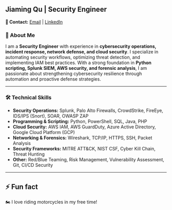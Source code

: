 ## Jiaming Qu | Security Engineer 
**📧 Contact:** [Email](mailto:jiamingqu0728@gmail.com) | [LinkedIn](https://linkedin.com/in/jiaming-qu996/) 

### 🚀 About Me

I am a **Security Engineer** with experience in **cybersecurity operations, incident response, network defense, and cloud security**. I specialize in automating security workflows, optimizing threat detection, and implementing IAM best practices. With a strong foundation in **Python scripting, Splunk SIEM, AWS security, and forensic analysis**, I am passionate about strengthening cybersecurity resilience through automation and proactive defense strategies.

---

### 🛠️ Technical Skills

- **Security Operations:** Splunk, Palo Alto Firewalls, CrowdStrike, FireEye, IDS/IPS (Snort), SOAR, OWASP ZAP  
- **Programming & Scripting:** Python, PowerShell, SQL, Java, PHP  
- **Cloud Security:** AWS IAM, AWS GuardDuty, Azure Active Directory, Google Cloud Platform (GCP)  
- **Networking & Forensics:** Wireshark, TCP/IP, HTTPS, SSH, Packet Analysis  
- **Security Frameworks:** MITRE ATT&CK, NIST CSF, Cyber Kill Chain, Threat Hunting  
- **Other:** Red/Blue Teaming, Risk Management, Vulnerability Assessment, Git, CI/CD Security  

---

## ⚡ Fun fact  
🏍 I love riding motorcycles in my free time!  

<!--
**jiaming-sec/Jiaming-Sec** is a ✨ _special_ ✨ repository because its `README.md` (this file) appears on your GitHub profile.

Here are some ideas to get you started:

- 🔭 I’m currently working on ...
- 🌱 I’m currently learning ...
- 👯 I’m looking to collaborate on ...
- 🤔 I’m looking for help with ...
- 💬 Ask me about ...
- 📫 How to reach me: ...
- 😄 Pronouns: ...
- ⚡ Fun fact: ...
-->

